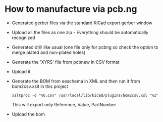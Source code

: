 # How to manufacture via pcb.ng

 - Generated gerber files via the standard KiCad export gerber window
 - Upload all the files as one zip - Everything should be automatically
   recognized
 - Generated drill like usual (one file only for pcbng so check the option to
   merge plated and non-plated holes)
 - Generate the 'XYRS' file from pcbnew in CSV format
 - Upload it
 - Generate the BOM from eeschema in XML and then run it from bom2csv.xslt in
   this project

       xsltproc -o "%O.csv" /usr/local/lib/kicad/plugins/bom2csv.xsl "%I"

   This will export only Reference, Value, PartNumber

 - Upload the bom

